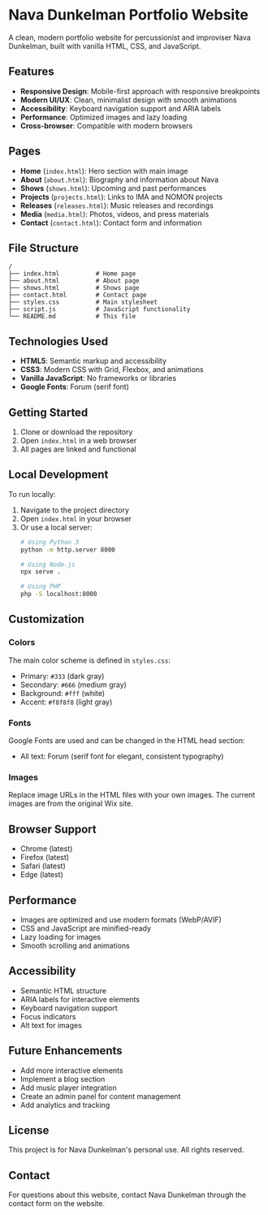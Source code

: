 # Nava Dunkelman Portfolio Website

A clean, modern portfolio website for percussionist and improviser Nava Dunkelman, built with vanilla HTML, CSS, and JavaScript.

## Features

- **Responsive Design**: Mobile-first approach with responsive breakpoints
- **Modern UI/UX**: Clean, minimalist design with smooth animations
- **Accessibility**: Keyboard navigation support and ARIA labels
- **Performance**: Optimized images and lazy loading
- **Cross-browser**: Compatible with modern browsers

## Pages

- **Home** (`index.html`): Hero section with main image
- **About** (`about.html`): Biography and information about Nava
- **Shows** (`shows.html`): Upcoming and past performances
- **Projects** (`projects.html`): Links to IMA and NOMON projects
- **Releases** (`releases.html`): Music releases and recordings
- **Media** (`media.html`): Photos, videos, and press materials
- **Contact** (`contact.html`): Contact form and information

## File Structure

```
/
├── index.html          # Home page
├── about.html          # About page
├── shows.html          # Shows page
├── contact.html        # Contact page
├── styles.css          # Main stylesheet
├── script.js           # JavaScript functionality
└── README.md           # This file
```

## Technologies Used

- **HTML5**: Semantic markup and accessibility
- **CSS3**: Modern CSS with Grid, Flexbox, and animations
- **Vanilla JavaScript**: No frameworks or libraries
- **Google Fonts**: Forum (serif font)

## Getting Started

1. Clone or download the repository
2. Open `index.html` in a web browser
3. All pages are linked and functional

## Local Development

To run locally:

1. Navigate to the project directory
2. Open `index.html` in your browser
3. Or use a local server:
   ```bash
   # Using Python 3
   python -m http.server 8000
   
   # Using Node.js
   npx serve .
   
   # Using PHP
   php -S localhost:8000
   ```

## Customization

### Colors
The main color scheme is defined in `styles.css`:
- Primary: `#333` (dark gray)
- Secondary: `#666` (medium gray)
- Background: `#fff` (white)
- Accent: `#f8f8f8` (light gray)

### Fonts
Google Fonts are used and can be changed in the HTML head section:
- All text: Forum (serif font for elegant, consistent typography)

### Images
Replace image URLs in the HTML files with your own images. The current images are from the original Wix site.

## Browser Support

- Chrome (latest)
- Firefox (latest)
- Safari (latest)
- Edge (latest)

## Performance

- Images are optimized and use modern formats (WebP/AVIF)
- CSS and JavaScript are minified-ready
- Lazy loading for images
- Smooth scrolling and animations

## Accessibility

- Semantic HTML structure
- ARIA labels for interactive elements
- Keyboard navigation support
- Focus indicators
- Alt text for images

## Future Enhancements

- Add more interactive elements
- Implement a blog section
- Add music player integration
- Create an admin panel for content management
- Add analytics and tracking

## License

This project is for Nava Dunkelman's personal use. All rights reserved.

## Contact

For questions about this website, contact Nava Dunkelman through the contact form on the website.
